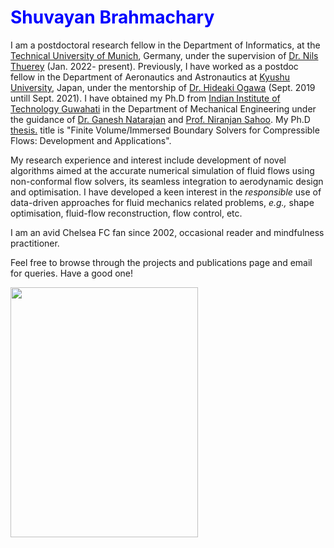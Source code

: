

# <span style="color:blue">Shuvayan Brahmachary

I am a postdoctoral research fellow in the Department of Informatics, at the [Technical University of Munich](https://www.tum.de/en/), Germany, under the supervision of [Dr. Nils Thuerey](https://ge.in.tum.de/) (Jan. 2022- present). Previously, I have worked as a postdoc fellow in the Department of Aeronautics and Astronautics at [Kyushu University](https://www.kyushu-u.ac.jp/en/), Japan, under the mentorship of [Dr. Hideaki Ogawa](http://aero.kyushu-u.ac.jp/stsel/about.html) (Sept. 2019 untill Sept. 2021). I have obtained my Ph.D from [Indian Institute of Technology Guwahati](http://www.iitg.ac.in/) in the Department of Mechanical Engineering under the guidance of [Dr. Ganesh Natarajan](https://sites.google.com/site/ganucfd/) and [Prof. Niranjan Sahoo](https://iitg.irins.org/profile/128417). My Ph.D <a href="Thesis_short_version.pdf" target="_blank">thesis.</a> title is "Finite Volume/Immersed Boundary Solvers for Compressible Flows: Development and Applications". 

My research experience and interest include development of novel algorithms aimed at the accurate numerical simulation of fluid flows using non-conformal flow solvers, its seamless integration to aerodynamic design and optimisation. I have developed a keen interest in the *responsible* use of data-driven approaches for fluid mechanics related problems, *e.g.,* shape optimisation, fluid-flow reconstruction, flow control, etc. 

I am an avid Chelsea FC fan since 2002, occasional reader and mindfulness practitioner. 

Feel free to browse through the projects and publications page and email for queries. Have a good one!

<img src="https://user-images.githubusercontent.com/34644464/169360231-ee3289bd-8821-4e3d-90cf-43a6c5f35a74.JPG" width="300" height="400">

